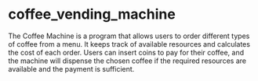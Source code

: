 # coffee_vending_machine
The Coffee Machine is a program that allows users to order different types of coffee from a menu. It keeps track of available resources and calculates the cost of each order. Users can insert coins to pay for their coffee, and the machine will dispense the chosen coffee if the required resources are available and the payment is sufficient.
